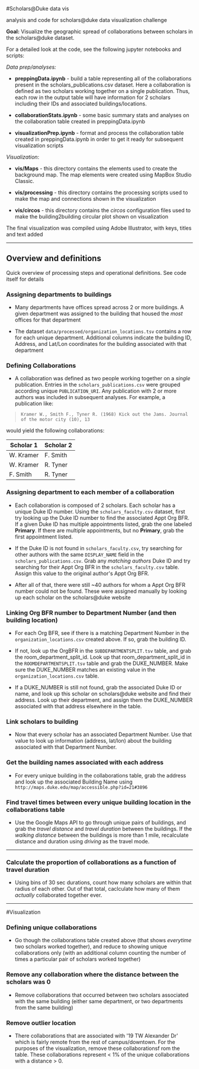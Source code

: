 #Scholars@Duke data vis


analysis and code for scholars@duke data visualization challenge

**Goal:** Visualize the geographic spread of collaborations between scholars in the scholars@duke dataset. 

For a detailed look at the code, see the following jupyter notebooks and scripts:

*Data prep/analyses:*

* **preppingData.ipynb** - build a table representing all of the collaborations present in the scholars_publications.csv dataset. Here a collaboration is defined as two scholars working together on a single publication. Thus, each row in the output table will have information for 2 scholars including their IDs and associated buildings/locations. 

* **collaborationStats.ipynb** - some basic summary stats and analyses on the collaboration table created in preppingData.ipynb

* **visualizationPrep.ipynb** - format and process the collaboration table created in preppingData.ipynb in order to get it ready for subsequent visualization scripts

*Visualization*:

* **vis/Maps** - this directory contains the elements used to create the background map. The map elements were created using MapBox Studio Classic.

* **vis/processing** - this directory contains the processing scripts used to make the map and connections shown in the visualization

* **vis/circos** - this directory contains the *circos* configuration files used to make the building2building circular plot shown on visualization

The final visualization was compiled using Adobe Illustrator, with keys, titles and text added

---
## Overview and definitions
Quick overview of processing steps and operational definitions. See code itself for details

### Assigning departments to buildings
* Many departments have offices spread across 2 or more buildings. A given department was assigned to the building that housed the *most* offices for that department

* The dataset ```data/processed/organization_locations.tsv``` contains a row for each unique department. Additional columns indicate the building ID, Address, and Lat/Lon coordinates for the building associated with that department

### Defining Collaborations
* A collaboration was defined as two people working together on a *single* publication. Entries in the ```scholars_publications.csv``` were grouped according unique ```PUBLICATION_URI```. Any publication with 2 or more authors was included in subsequent analyses. For example, a publication like:

>```Kramer W., Smith F., Tyner R. (1968) Kick out the Jams. Journal of the motor city (10), 13```

would yield the following collaborations:

Scholar 1 | Scholar 2
---|---
W. Kramer | F. Smith
W. Kramer | R. Tyner
F. Smith | R. Tyner


### Assigning department to each member of a collaboration
* Each collaboration is composed of 2 scholars. Each scholar has a unique Duke ID number. Using the ``scholars_faculty.csv`` dataset, first try looking up the Duke ID number to find the associated Appt Org BFR. If a given Duke ID has multiple appointments listed, grab the one labeled **Primary**. If there are multiple appointments, but no **Primary**, grab the first appointment listed. 

* If the Duke ID is not found in ``scholars_faculty.csv``, try searching for other authors with the same ``DISPLAY_NAME`` field in the ``scholars_publications.csv``. Grab any *matching authors* Duke ID and try searching for their Appt Org BFR in the ``scholars_faculty.csv`` table. Assign this value to the original author's Appt Org BFR. 

* After all of that, there were still ~40 authors for whom a Appt Org BFR number could not be found. These were assigned manually by looking up each scholar on the scholars@duke website

### Linking Org BFR number to Department Number (and then building location)
* For each Org BFR, see if there is a matching Department Number in the ``organization_locations.csv`` created above. If so, grab the building ID. 

* If not, look up the OrgBFR in the ``SUBDEPARTMENTSPLIT.tsv`` table, and grab the room_department_split_id. Look up that room_department_split_id in the ``ROOMDEPARTMENTSPLIT.tsv`` table and grab the DUKE_NUMBER. Make sure the DUKE_NUMBER matches an existing value in the ``organization_locations.csv`` table. 

* If a DUKE_NUMBER is still not found, grab the associated Duke ID or name, and look up this scholar on scholars@duke website and find their address. Look up their department, and assign them the DUKE_NUMBER associated with that address elsewhere in the table. 

### Link scholars to building
* Now that every scholar has an associated Department Number. Use that value to look up information (address, lat/lon) about the building associated with that Department Number. 

### Get the building names associated with each address
* For every unique building in the collaborations table, grab the address and look up the associated Building Name using `` http://maps.duke.edu/map/accessible.php?id=21#3896``

### Find travel times between every unique building location in the collaborations table
* Use the Google Maps API to go through unique pairs of buildings, and grab the *travel distance* and *travel duration* between the buildings. If the *walking distance* between the buildings is more than 1 mile, recalculate distance and duration using *driving* as the travel mode. 

---


### Calculate the proportion of collaborations as a function of travel duration
* Using bins of 30 sec durations, count how many scholars are within that radius of each other. Out of that total, caclculate how many of them *actually* collaborated together ever. 

---
#Visualization
### Defining unique collaborations
* Go though the collaborations table created above (that shows *everytime* two scholars worked together), and reduce to showing unique collaborations only (with an additional column counting the number of times a particular pair of scholars worked together)

### Remove any collaboration where the distance between the scholars was 0
* Remove collaborations that occurred between two scholars associated with the same building (either same department, or two departments from the same building)

### Remove outlier location
* There collaborations that are associated with '19 TW Alexander Dr' which is fairly remote from the rest of campus/downtown. For the purposes of the visualization, remove these collaborationsf rom the table. These collaborations represent < 1% of the unique collaborations with a distance > 0. 
